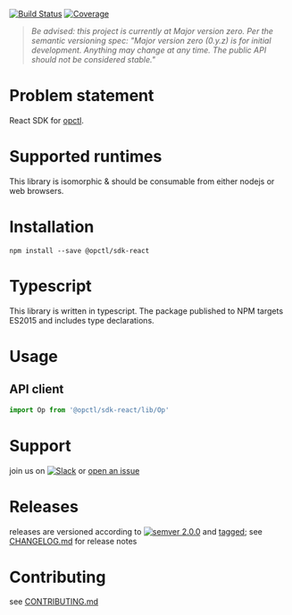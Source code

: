 [![Build Status](https://travis-ci.org/opctl/sdk-react.svg?branch=master)](https://travis-ci.org/opctl/sdk-react)
[![Coverage](https://codecov.io/gh/opctl/sdk-react/branch/master/graph/badge.svg)](https://codecov.io/gh/opctl/sdk-react)

> *Be advised: this project is currently at Major version zero. Per the
> semantic versioning spec: "Major version zero (0.y.z) is for initial
> development. Anything may change at any time. The public API should
> not be considered stable."*

# Problem statement
React SDK for [opctl](https://opctl.io).


# Supported runtimes
This library is isomorphic & should be consumable from either nodejs or
web browsers.


# Installation
```shell
npm install --save @opctl/sdk-react
```

# Typescript
This library is written in typescript. The package published to NPM targets ES2015 and includes type declarations.


# Usage

## API client
```typescript
import Op from '@opctl/sdk-react/lib/Op'
```


# Support
join us on
[![Slack](https://opctl-slackin.herokuapp.com/badge.svg)](https://opctl-slackin.herokuapp.com/)
or [open an issue](https://github.com/opctl/opctl/issues)


# Releases
releases are versioned according to
[![semver 2.0.0](https://img.shields.io/badge/semver-2.0.0-brightgreen.svg)](http://semver.org/spec/v2.0.0.html)
and [tagged](https://git-scm.com/book/en/v2/Git-Basics-Tagging); see
[CHANGELOG.md](CHANGELOG.md) for release notes


# Contributing
see [CONTRIBUTING.md](CONTRIBUTING.md)

